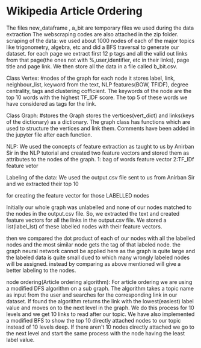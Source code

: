 # Wikipedia Article Ordering
The files new_dataframe , a_bit are temporary files we used during the data extraction
The webscraping codes are also attached in the zip folder.
scraping of the data: 
we used about 1000 nodes of each of the major topics like trigonometry, algebra, etc and did a BFS traversal to generate our dataset.
for each page we extract first 12 p tags and all the valid out links from that page(the ones not with %,user,identifier, etc in their links), page title and page link. We then store all the data in a file called b_bit.csv.

Class Vertex:  #nodes of the graph
for each node it stores label, link, neighbour_list, keyword from the text, NLP features(BOW, TFIDF), degree centrality, tags
and clustering cofficient. The keywords of the node are the top 10 words with the highest TF_IDF score. The top 5 of these words we have considered as tags for the link.


Class Graph:    #stores the Graph
stores the vertices(vert_dict) and links(keys of the dictionary) as a dictionary.
The graph class has functions which are used to structure the vertices and link them. Comments have been added in the jupyter file after each function.

NLP: We used the concepts of feature extraction as taught to us by Anirban Sir in the NLP tutorial and created two feature vectors and stored them as attributes to the nodes of the graph. 
1: bag of words feature vector
2:TF_IDf feature vetor

Labeling of the data:
We used the output.csv file sent to us from Anirban Sir and we extracted their top 10 <p> for creating the feature vector for those LABELLED nodes

Initially our whole graph was unlabelled and none of our nodes matched to the nodes in the output.csv file. So, we extracted the text and created feature vectors for all the links in the output.csv file. We stored a list(label_lst) of these labelled nodes with their feature vectors.

then we compared the dot product of each of our nodes with all the labelled nodes and the most similar node gets the tag of that labeled node.
the graph neural network cannot be applied here as the graph is quite large and the labeled data is quite small dued to which many wrongly labeled nodes will  be assigned.
instead by comparing as above mentioned will give a better labeling to the nodes.

node ordering(Article ordering algorithm):
For article ordering we are using a modified DFS algorithm on a sub graph. The algorithm takes a topic name as input from the user and searches for the corresponding link in our dataset. If found the algorithm returns the link with the lowest(easiest) label value and moves on to the next level in the graph. We do this process for 10 levels and we get 10 links to read after our topic.
We have also implemented a modified BFS to show the top 10 directly attached nodes to our topic instead of 10 levels deep. If there aren't 10 nodes directly attached we go to the next level and start the same process with the node having the least label value.

